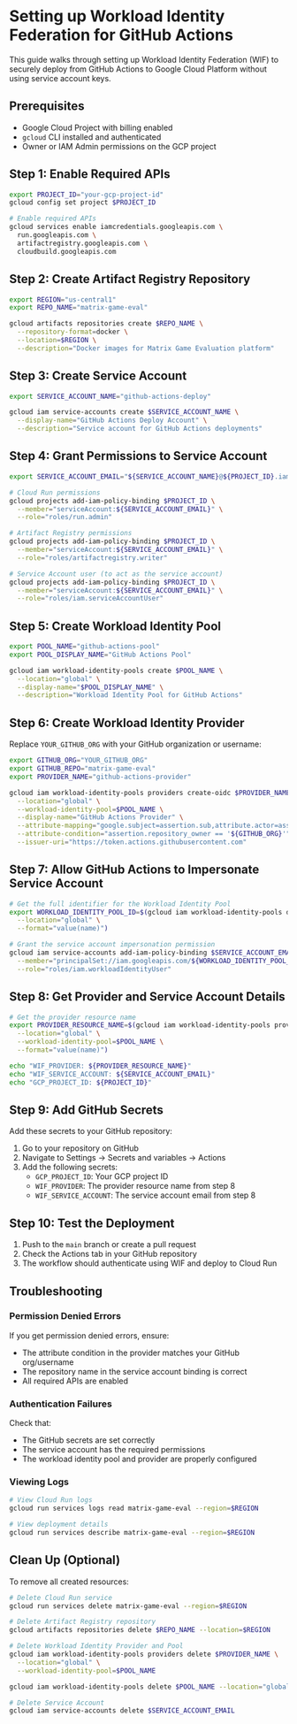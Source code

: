 # Setting up Workload Identity Federation for GitHub Actions

This guide walks through setting up Workload Identity Federation (WIF) to securely deploy from GitHub Actions to Google Cloud Platform without using service account keys.

## Prerequisites

- Google Cloud Project with billing enabled
- `gcloud` CLI installed and authenticated
- Owner or IAM Admin permissions on the GCP project

## Step 1: Enable Required APIs

```bash
export PROJECT_ID="your-gcp-project-id"
gcloud config set project $PROJECT_ID

# Enable required APIs
gcloud services enable iamcredentials.googleapis.com \
  run.googleapis.com \
  artifactregistry.googleapis.com \
  cloudbuild.googleapis.com
```

## Step 2: Create Artifact Registry Repository

```bash
export REGION="us-central1"
export REPO_NAME="matrix-game-eval"

gcloud artifacts repositories create $REPO_NAME \
  --repository-format=docker \
  --location=$REGION \
  --description="Docker images for Matrix Game Evaluation platform"
```

## Step 3: Create Service Account

```bash
export SERVICE_ACCOUNT_NAME="github-actions-deploy"

gcloud iam service-accounts create $SERVICE_ACCOUNT_NAME \
  --display-name="GitHub Actions Deploy Account" \
  --description="Service account for GitHub Actions deployments"
```

## Step 4: Grant Permissions to Service Account

```bash
export SERVICE_ACCOUNT_EMAIL="${SERVICE_ACCOUNT_NAME}@${PROJECT_ID}.iam.gserviceaccount.com"

# Cloud Run permissions
gcloud projects add-iam-policy-binding $PROJECT_ID \
  --member="serviceAccount:${SERVICE_ACCOUNT_EMAIL}" \
  --role="roles/run.admin"

# Artifact Registry permissions
gcloud projects add-iam-policy-binding $PROJECT_ID \
  --member="serviceAccount:${SERVICE_ACCOUNT_EMAIL}" \
  --role="roles/artifactregistry.writer"

# Service Account user (to act as the service account)
gcloud projects add-iam-policy-binding $PROJECT_ID \
  --member="serviceAccount:${SERVICE_ACCOUNT_EMAIL}" \
  --role="roles/iam.serviceAccountUser"
```

## Step 5: Create Workload Identity Pool

```bash
export POOL_NAME="github-actions-pool"
export POOL_DISPLAY_NAME="GitHub Actions Pool"

gcloud iam workload-identity-pools create $POOL_NAME \
  --location="global" \
  --display-name="$POOL_DISPLAY_NAME" \
  --description="Workload Identity Pool for GitHub Actions"
```

## Step 6: Create Workload Identity Provider

Replace `YOUR_GITHUB_ORG` with your GitHub organization or username:

```bash
export GITHUB_ORG="YOUR_GITHUB_ORG"
export GITHUB_REPO="matrix-game-eval"
export PROVIDER_NAME="github-actions-provider"

gcloud iam workload-identity-pools providers create-oidc $PROVIDER_NAME \
  --location="global" \
  --workload-identity-pool=$POOL_NAME \
  --display-name="GitHub Actions Provider" \
  --attribute-mapping="google.subject=assertion.sub,attribute.actor=assertion.actor,attribute.repository=assertion.repository,attribute.repository_owner=assertion.repository_owner" \
  --attribute-condition="assertion.repository_owner == '${GITHUB_ORG}'" \
  --issuer-uri="https://token.actions.githubusercontent.com"
```

## Step 7: Allow GitHub Actions to Impersonate Service Account

```bash
# Get the full identifier for the Workload Identity Pool
export WORKLOAD_IDENTITY_POOL_ID=$(gcloud iam workload-identity-pools describe $POOL_NAME \
  --location="global" \
  --format="value(name)")

# Grant the service account impersonation permission
gcloud iam service-accounts add-iam-policy-binding $SERVICE_ACCOUNT_EMAIL \
  --member="principalSet://iam.googleapis.com/${WORKLOAD_IDENTITY_POOL_ID}/attribute.repository/${GITHUB_ORG}/${GITHUB_REPO}" \
  --role="roles/iam.workloadIdentityUser"
```

## Step 8: Get Provider and Service Account Details

```bash
# Get the provider resource name
export PROVIDER_RESOURCE_NAME=$(gcloud iam workload-identity-pools providers describe $PROVIDER_NAME \
  --location="global" \
  --workload-identity-pool=$POOL_NAME \
  --format="value(name)")

echo "WIF_PROVIDER: ${PROVIDER_RESOURCE_NAME}"
echo "WIF_SERVICE_ACCOUNT: ${SERVICE_ACCOUNT_EMAIL}"
echo "GCP_PROJECT_ID: ${PROJECT_ID}"
```

## Step 9: Add GitHub Secrets

Add these secrets to your GitHub repository:

1. Go to your repository on GitHub
2. Navigate to Settings → Secrets and variables → Actions
3. Add the following secrets:
   - `GCP_PROJECT_ID`: Your GCP project ID
   - `WIF_PROVIDER`: The provider resource name from step 8
   - `WIF_SERVICE_ACCOUNT`: The service account email from step 8

## Step 10: Test the Deployment

1. Push to the `main` branch or create a pull request
2. Check the Actions tab in your GitHub repository
3. The workflow should authenticate using WIF and deploy to Cloud Run

## Troubleshooting

### Permission Denied Errors

If you get permission denied errors, ensure:
- The attribute condition in the provider matches your GitHub org/username
- The repository name in the service account binding is correct
- All required APIs are enabled

### Authentication Failures

Check that:
- The GitHub secrets are set correctly
- The service account has the required permissions
- The workload identity pool and provider are properly configured

### Viewing Logs

```bash
# View Cloud Run logs
gcloud run services logs read matrix-game-eval --region=$REGION

# View deployment details
gcloud run services describe matrix-game-eval --region=$REGION
```

## Clean Up (Optional)

To remove all created resources:

```bash
# Delete Cloud Run service
gcloud run services delete matrix-game-eval --region=$REGION

# Delete Artifact Registry repository
gcloud artifacts repositories delete $REPO_NAME --location=$REGION

# Delete Workload Identity Provider and Pool
gcloud iam workload-identity-pools providers delete $PROVIDER_NAME \
  --location="global" \
  --workload-identity-pool=$POOL_NAME

gcloud iam workload-identity-pools delete $POOL_NAME --location="global"

# Delete Service Account
gcloud iam service-accounts delete $SERVICE_ACCOUNT_EMAIL
```